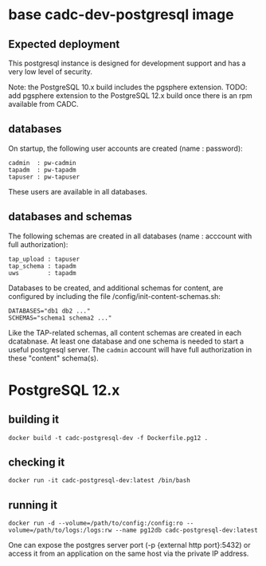 # base cadc-dev-postgresql image

## Expected deployment
This postgresql instance is designed for development support and has a very low level of
security. 

Note: the PostgreSQL 10.x build includes the pgsphere extension.
TODO: add pgsphere extension to the PostgreSQL 12.x build once there is an rpm available from CADC.

## databases
On startup, the following user accounts are created (name : password):
```
cadmin  : pw-cadmin
tapadm  : pw-tapadm
tapuser : pw-tapuser
```
These users are available in all databases.

## databases and schemas
The following schemas are created in all databases (name : acccount with full authorization):
```
tap_upload : tapuser
tap_schema : tapadm
uws        : tapadm
```

Databases to be created, and additional schemas for content, are configured by including the 
file /config/init-content-schemas.sh:
```
DATABASES="db1 db2 ..."
SCHEMAS="schema1 schema2 ..."
```

Like the TAP-related schemas, all content schemas are created in each dcatabnase. At least one 
database and one schema is needed to start a useful postgresql server. The `cadmin` account will 
have full authorization in these "content" schema(s).

# PostgreSQL 12.x

## building it 
```
docker build -t cadc-postgresql-dev -f Dockerfile.pg12 .
```

## checking it
```
docker run -it cadc-postgresql-dev:latest /bin/bash
```

## running it
```
docker run -d --volume=/path/to/config:/config:ro --volume=/path/to/logs:/logs:rw --name pg12db cadc-postgresql-dev:latest
```

One can expose the postgres server port (-p {external http port}:5432) or access it from an application 
on the same host via the private IP address.

